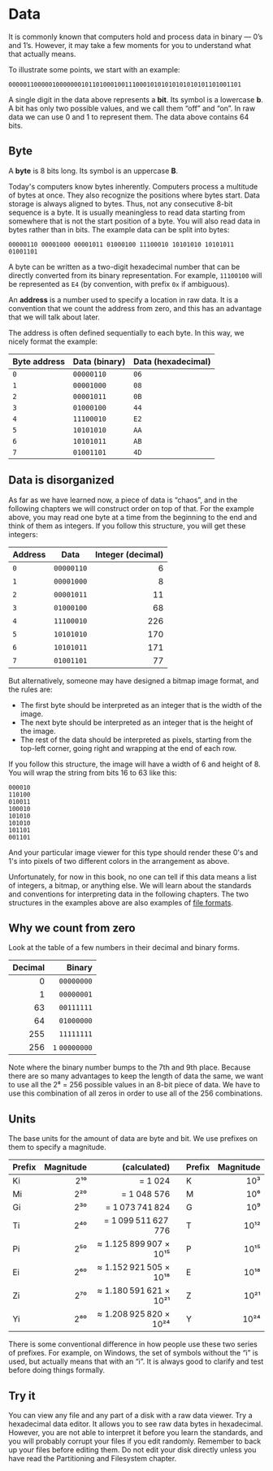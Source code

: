 # Data

<lm class="lm-concept"></lm>It is commonly known that computers hold and process data in binary — 0’s and 1’s. However, it may take a few moments for you to understand what that actually means.

To illustrate some points, we start with an example:

```
0000011000001000000010110100010011100010101010101010101101001101
```

A single digit in the data above represents a **bit**. Its symbol is a lowercase **b**. A bit has only two possible values, and we call them “off” and “on”. In raw data we can use 0 and 1 to represent them. The data above contains 64 bits.

## Byte

<lm class="lm-concept"></lm>A **byte** is 8 bits long. Its symbol is an uppercase **B**.

Today's computers know bytes inherently. Computers process a multitude of bytes at once. They also recognize the positions where bytes start. Data storage is always aligned to bytes. Thus, not any consecutive 8-bit sequence is a byte. It is usually meaningless to read data starting from somewhere that is not the start position of a byte. You will also read data in bytes rather than in bits. The example data can be split into bytes:

```
00000110 00001000 00001011 01000100 11100010 10101010 10101011 01001101
```

A byte can be written as a two-digit hexadecimal number that can be directly converted from its binary representation. For example, `11100100` will be represented as `E4` (by convention, with prefix `0x` if ambiguous).

An **address** is a number used to specify a location in raw data. It is a convention that we count the address from zero, and this has an advantage that we will talk about later.

The address is often defined sequentially to each byte. In this way, we nicely format the example:

| Byte address | Data (binary) | Data (hexadecimal) |
| ------------ | ------------- | ------------------ |
| `0`          | `00000110`    | `06`               |
| `1`          | `00001000`    | `08`               |
| `2`          | `00001011`    | `0B`               |
| `3`          | `01000100`    | `44`               |
| `4`          | `11100010`    | `E2`               |
| `5`          | `10101010`    | `AA`               |
| `6`          | `10101011`    | `AB`               |
| `7`          | `01001101`    | `4D`               |

## Data is disorganized

<lm class="lm-concept"></lm>As far as we have learned now, a piece of data is “chaos”, and in the following chapters we will construct order on top of that. For the example above, you may read one byte at a time from the beginning to the end and think of them as integers. If you follow this structure, you will get these integers:

| Address | Data       | Integer (decimal) |
| ------- | ---------- | ----------------: |
| `0`     | `00000110` |                 6 |
| `1`     | `00001000` |                 8 |
| `2`     | `00001011` |                11 |
| `3`     | `01000100` |                68 |
| `4`     | `11100010` |               226 |
| `5`     | `10101010` |               170 |
| `6`     | `10101011` |               171 |
| `7`     | `01001101` |                77 |

But alternatively, someone may have designed a bitmap image format, and the rules are:

- The first byte should be interpreted as an integer that is the width of the image.
- The next byte should be interpreted as an integer that is the height of the image.
- The rest of the data should be interpreted as pixels, starting from the top-left corner, going right and wrapping at the end of each row.

If you follow this structure, the image will have a width of 6 and height of 8. You will wrap the string from bits 16 to 63 like this:

```
000010
110100
010011
100010
101010
101010
101101
001101
```

And your particular image viewer for this type should render these 0's and 1's into pixels of two different colors in the arrangement as above.

Unfortunately, for now in this book, no one can tell if this data means a list of integers, a bitmap, or anything else. We will learn about the standards and conventions for interpreting data in the following chapters. The two structures in the examples above are also examples of [file formats](./file-format).

## Why we count from zero

<lm class="lm-concept"></lm>Look at the table of a few numbers in their decimal and binary forms.

| Decimal |         Binary |
| ------: | -------------: |
|       0 |     `00000000` |
|       1 |     `00000001` |
|      63 |     `00111111` |
|      64 |     `01000000` |
|     255 |     `11111111` |
|     256 | `1` `00000000` |

Note where the binary number bumps to the 7th and 9th place. Because there are so many advantages to keep the length of data the same, we want to use all the 2⁸ = 256 possible values in an 8-bit piece of data. We have to use this combination of all zeros in order to use all of the 256 combinations.

## Units

<lm class="lm-concept"></lm><lm class="lm-standard"></lm>The base units for the amount of data are byte and bit. We use prefixes on them to specify a magnitude.

| Prefix | Magnitude |           (calculated) |     | Prefix | Magnitude |
| ------ | --------: | ---------------------: | --- | ------ | --------: |
| Ki     |       2¹⁰ |                = 1 024 |     | K      |       10³ |
| Mi     |       2²⁰ |            = 1 048 576 |     | M      |       10⁶ |
| Gi     |       2³⁰ |        = 1 073 741 824 |     | G      |       10⁹ |
| Ti     |       2⁴⁰ |    = 1 099 511 627 776 |     | T      |      10¹² |
| Pi     |       2⁵⁰ | ≈ 1.125 899 907 × 10¹⁵ |     | P      |      10¹⁵ |
| Ei     |       2⁶⁰ | ≈ 1.152 921 505 × 10¹⁸ |     | E      |      10¹⁸ |
| Zi     |       2⁷⁰ | ≈ 1.180 591 621 × 10²¹ |     | Z      |      10²¹ |
| Yi     |       2⁸⁰ | ≈ 1.208 925 820 × 10²⁴ |     | Y      |      10²⁴ |

<lm class="lm-implementation"></lm>There is some conventional difference in how people use these two series of prefixes. For example, on Windows, the set of symbols without the “i” is used, but actually means that with an “i”. It is always good to clarify and test before doing things formally.

## Try it

<lm class="lm-application"></lm>You can view any file and any part of a disk with a raw data viewer. Try a hexadecimal data editor. It allows you to see raw data bytes in hexadecimal. However, you are not able to interpret it before you learn the standards, and you will probably corrupt your files if you edit randomly. Remember to back up your files before editing them. Do not edit your disk directly unless you have read the Partitioning and Filesystem chapter.